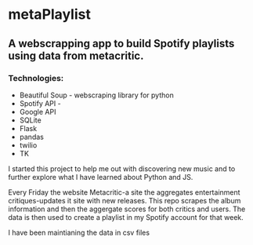# metaPlaylist

## **A webscrapping app to build Spotify playlists using data from metacritic.**

### Technologies:
* Beautiful Soup - webscraping library for python
* Spotify API - 
* Google API
* SQLite
* Flask
* pandas
* twilio
* TK


I started this project to help me out with discovering new music and to further explore what I have learned about Python and JS.

Every Friday the website Metacritic-a site the aggregates entertainment critiques-updates it site with new releases. This repo scrapes the album information and then the aggergate scores for both critics and users. The data is then used to create a playlist in my Spotify account for that week.

I have been maintianing the data in csv files






